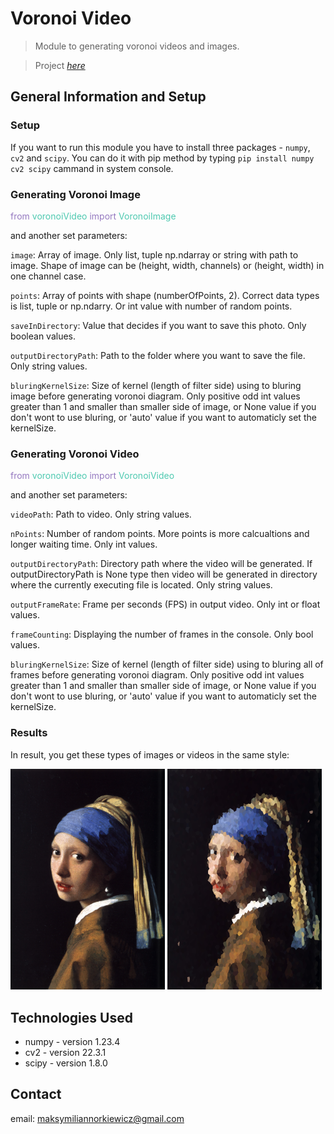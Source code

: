 # Voronoi Video
> Module to generating voronoi videos and images.

> Project [_here_](https://github.com/Skamlo/VoronoiVideo)


## General Information and Setup

### Setup
If you want to run this module you have to install three packages - `numpy`, `cv2` and `scipy`. You can do it with pip method by typing `pip install numpy cv2 scipy` cammand in system console.

### Generating Voronoi Image
<span style="color:#9579c0">from</span> <span style="color:#4ec9b0">voronoiVideo</span> <span style="color:#9579c0">import</span> <span style="color:#4ec9b0">VoronoiImage</span>

and another set parameters:

`image`: Array of image. Only list, tuple np.ndarray or string with path to image. Shape of image can be (height, width, channels) or (height, width) in one channel case.

`points`: Array of points with shape (numberOfPoints, 2). Correct data types is list, tuple or np.ndarry. Or int value with number of random points.

`saveInDirectory`: Value that decides if you want to save this photo. Only boolean values.

`outputDirectoryPath`: Path to the folder where you want to save the file. Only string values.

`bluringKernelSize`: Size of kernel (length of filter side) using to bluring image before generating voronoi diagram. Only positive odd int values greater than 1 and smaller than smaller side of image, or None value if you don't wont to use bluring, or 'auto' value if you want to automaticly set the kernelSize.


### Generating Voronoi Video
<span style="color:#9579c0">from</span> <span style="color:#4ec9b0">voronoiVideo</span> <span style="color:#9579c0">import</span> <span style="color:#4ec9b0">VoronoiVideo</span>

and another set parameters:

`videoPath`: Path to video. Only string values.

`nPoints`: Number of random points. More points is more calcualtions and longer waiting time. Only int values.

`outputDirectoryPath`: Directory path where the video will be generated. If outputDirectoryPath is None type then video will be generated in directory where the currently executing file is located. Only string values.

`outputFrameRate`: Frame per seconds (FPS) in output video. Only int or float values.

`frameCounting`: Displaying the number of frames in the console. Only bool values.

`bluringKernelSize`: Size of kernel (length of filter side) using to bluring all of frames before generating voronoi diagram. Only positive odd int values greater than 1 and smaller than smaller side of image, or None value if you don't wont to use bluring, or 'auto' value if you want to automaticly set the kernelSize.


### Results
In result, you get these types of images or videos in the same style:

<!-- image source: https://commons.wikimedia.org/wiki/File:Girl_with_a_Pearl_Earring.jpg -->
<p float="left">
  <img src="img/The_Girl_With_The_Pearl_Earring.png" width="49%" />
  <img src="img/The_Girl_With_The_Pearl_Earring_5000nPts.png" width="49%" /> 
</p>


## Technologies Used
- numpy - version 1.23.4
- cv2 - version 22.3.1
- scipy - version 1.8.0


## Contact
email: maksymiliannorkiewicz@gmail.com
